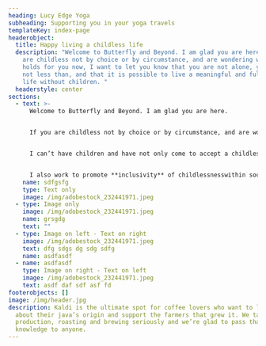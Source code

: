 ```yaml
---
heading: Lucy Edge Yoga
subheading: Supporting you in your yoga travels
templateKey: index-page
headerobject:
  title: Happy living a childless life
  description: "Welcome to Butterfly and Beyond. I am glad you are here.  If you
    are childless not by choice or by circumstance, and are wondering what life
    holds for you now, I want to let you know that you are not alone, you are
    not less than, and that it is possible to live a meaningful and fulfilled
    life without children. "
  headerstyle: center
sections:
  - text: >-
      Welcome to Butterfly and Beyond. I am glad you are here.


      If you are childless not by choice or by circumstance, and are wondering what life holds for you now, I want to let you know that you are not alone, you are not less than, and that it is possible to live a meaningful and fulfilled life without children.


      I can’t have children and have not only come to accept a childless life, I’ve learnt how to be happy childless. To help you on this journey, I have created the **Thrive Coaching** program, a unique, personalised programme which integrates coaching with yoga. It’s a holistic approach that recognises the mind-body connection, to help you create a new picture of the future.


      I also work to promote **inclusivity** of childlessnesswithin society, including within the media and the workplace, to raise awareness of the unconscious bias and narrative that may lead to childless people feeling invisible and stripped of their self-worth and role.
    name: sdfgsfg
    type: Text only
    image: /img/adobestock_232441971.jpeg
  - type: Image only
    image: /img/adobestock_232441971.jpeg
    name: grsgdg
    text: ""
  - type: Image on left - Text on right
    image: /img/adobestock_232441971.jpeg
    text: dfg sdgs dg sdg sdfg
    name: asdfasdf
  - name: asdfasdf
    type: Image on right - Text on left
    image: /img/adobestock_232441971.jpeg
    text: asdf daf sdf asf fd
footerobjects: []
image: /img/header.jpg
description: Kaldi is the ultimate spot for coffee lovers who want to learn
  about their java’s origin and support the farmers that grew it. We take coffee
  production, roasting and brewing seriously and we’re glad to pass that
  knowledge to anyone.
---
```


